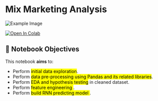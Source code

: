 # Mix Marketing Analysis
![Example Image](https://www.humaniora.id/wp-content/uploads/2023/04/marketing-dan-sales.jpeg)

[![Open In Colab](https://colab.research.google.com/assets/colab-badge.svg)](https://colab.research.google.com/github/ekasetyo090/marketing-mix-analysis/blob/master/Mix_Marketing_Modeling.ipynb)

## <div class="header2">📌 Notebook Objectives</div>
<div class="explain-box">
    This notebook <b>aims</b> to:
    <ul>
        <li>Perform <mark>initial data exploration</mark>.</li>
        <li>Perform <mark> data pre-processing using Pandas and its related libraries</mark>.</li>
        <li>Perform <mark> EDA and hypothesis testing</mark> in cleaned dataset.</li>
        <li>Perform <mark> feature engineering </mark>.</li>
        <li>Perform <mark> build RNN predicting model </mark>.</li>
    </ul>
</div>

